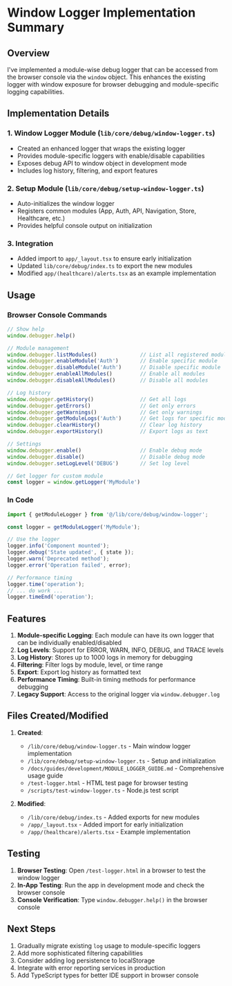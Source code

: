 # Window Logger Implementation Summary

## Overview

I've implemented a module-wise debug logger that can be accessed from the browser console via the `window` object. This enhances the existing logger with window exposure for browser debugging and module-specific logging capabilities.

## Implementation Details

### 1. **Window Logger Module** (`lib/core/debug/window-logger.ts`)
- Created an enhanced logger that wraps the existing logger
- Provides module-specific loggers with enable/disable capabilities
- Exposes debug API to window object in development mode
- Includes log history, filtering, and export features

### 2. **Setup Module** (`lib/core/debug/setup-window-logger.ts`)
- Auto-initializes the window logger
- Registers common modules (App, Auth, API, Navigation, Store, Healthcare, etc.)
- Provides helpful console output on initialization

### 3. **Integration**
- Added import to `app/_layout.tsx` to ensure early initialization
- Updated `lib/core/debug/index.ts` to export the new modules
- Modified `app/(healthcare)/alerts.tsx` as an example implementation

## Usage

### Browser Console Commands

```javascript
// Show help
window.debugger.help()

// Module management
window.debugger.listModules()              // List all registered modules
window.debugger.enableModule('Auth')       // Enable specific module
window.debugger.disableModule('Auth')      // Disable specific module
window.debugger.enableAllModules()         // Enable all modules
window.debugger.disableAllModules()        // Disable all modules

// Log history
window.debugger.getHistory()               // Get all logs
window.debugger.getErrors()                // Get only errors
window.debugger.getWarnings()              // Get only warnings
window.debugger.getModuleLogs('Auth')      // Get logs for specific module
window.debugger.clearHistory()             // Clear log history
window.debugger.exportHistory()            // Export logs as text

// Settings
window.debugger.enable()                   // Enable debug mode
window.debugger.disable()                  // Disable debug mode
window.debugger.setLogLevel('DEBUG')       // Set log level

// Get logger for custom module
const logger = window.getLogger('MyModule')
```

### In Code

```typescript
import { getModuleLogger } from '@/lib/core/debug/window-logger';

const logger = getModuleLogger('MyModule');

// Use the logger
logger.info('Component mounted');
logger.debug('State updated', { state });
logger.warn('Deprecated method');
logger.error('Operation failed', error);

// Performance timing
logger.time('operation');
// ... do work ...
logger.timeEnd('operation');
```

## Features

1. **Module-specific Logging**: Each module can have its own logger that can be individually enabled/disabled
2. **Log Levels**: Support for ERROR, WARN, INFO, DEBUG, and TRACE levels
3. **Log History**: Stores up to 1000 logs in memory for debugging
4. **Filtering**: Filter logs by module, level, or time range
5. **Export**: Export log history as formatted text
6. **Performance Timing**: Built-in timing methods for performance debugging
7. **Legacy Support**: Access to the original logger via `window.debugger.log`

## Files Created/Modified

1. **Created**:
   - `/lib/core/debug/window-logger.ts` - Main window logger implementation
   - `/lib/core/debug/setup-window-logger.ts` - Setup and initialization
   - `/docs/guides/development/MODULE_LOGGER_GUIDE.md` - Comprehensive usage guide
   - `/test-logger.html` - HTML test page for browser testing
   - `/scripts/test-window-logger.ts` - Node.js test script

2. **Modified**:
   - `/lib/core/debug/index.ts` - Added exports for new modules
   - `/app/_layout.tsx` - Added import for early initialization
   - `/app/(healthcare)/alerts.tsx` - Example implementation

## Testing

1. **Browser Testing**: Open `/test-logger.html` in a browser to test the window logger
2. **In-App Testing**: Run the app in development mode and check the browser console
3. **Console Verification**: Type `window.debugger.help()` in the browser console

## Next Steps

1. Gradually migrate existing `log` usage to module-specific loggers
2. Add more sophisticated filtering capabilities
3. Consider adding log persistence to localStorage
4. Integrate with error reporting services in production
5. Add TypeScript types for better IDE support in browser console